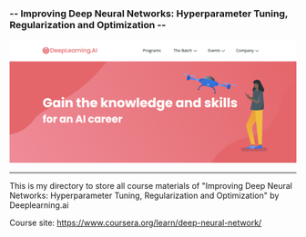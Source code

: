 ### -- Improving Deep Neural Networks: Hyperparameter Tuning, Regularization and Optimization --
<img src = "https://raw.githubusercontent.com/lehoangan2906/C1.-Neural-Networks-and-Deep-Learning/main/Screen%20Shot%202021-12-19%20at%2010.10.03%20AM.png">

---------------------------------------------------------------------------------------

This is my directory to store all course materials of "Improving Deep Neural Networks: Hyperparameter Tuning, Regularization and Optimization" by Deeplearning.ai

Course site: https://www.coursera.org/learn/deep-neural-network/

